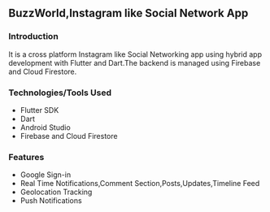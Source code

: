 ## BuzzWorld,Instagram like Social Network App

### Introduction
It is a cross platform Instagram like Social Networking app using hybrid app development with Flutter and Dart.The backend is managed using Firebase and Cloud Firestore.

### Technologies/Tools Used
- Flutter SDK
- Dart
- Android Studio
- Firebase and Cloud Firestore

### Features
- Google Sign-in
- Real Time Notifications,Comment Section,Posts,Updates,Timeline Feed
- Geolocation Tracking
- Push Notifications

